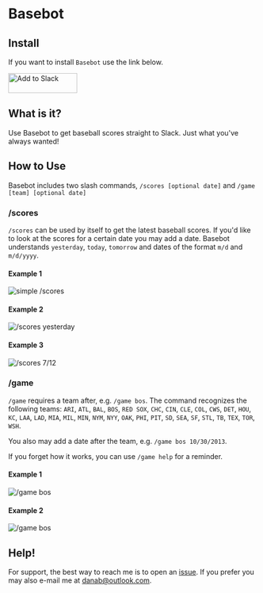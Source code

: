 # Basebot

## Install

If you want to install `Basebot` use the link below.

<a href="https://slack.com/oauth/authorize?client_id=347806718947.352926977719&scope=commands"><img alt="Add to Slack" height="40" width="139" src="https://platform.slack-edge.com/img/add_to_slack.png" srcset="https://platform.slack-edge.com/img/add_to_slack.png 1x, https://platform.slack-edge.com/img/add_to_slack@2x.png 2x" /></a>

## What is it?

Use Basebot to get baseball scores straight to Slack. Just what you've always wanted!

## How to Use

Basebot includes two slash commands, `/scores [optional date]` and `/game [team] [optional date]`

### /scores

`/scores` can be used by itself to get the latest baseball scores. If you'd like to look at the scores for a certain date you may add a date. Basebot understands `yesterday`, `today`, `tomorrow` and dates of the format `m/d` and `m/d/yyyy`.

#### Example 1

![simple /scores](https://user-images.githubusercontent.com/1112365/45724585-e06b3680-bb84-11e8-9a84-16b5515c10fc.gif)

#### Example 2

![/scores yesterday](https://user-images.githubusercontent.com/1112365/45724587-e103cd00-bb84-11e8-8acd-38a28d272630.gif)

#### Example 3

![/scores 7/12](https://user-images.githubusercontent.com/1112365/45724588-e103cd00-bb84-11e8-94e1-a0b4096a51ac.gif)

### /game

`/game` requires a team after, e.g. `/game bos`. The command recognizes the following teams: `ARI`, `ATL`, `BAL`, `BOS`, `RED SOX`, `CHC`, `CIN`, `CLE`, `COL`, `CWS`, `DET`, `HOU`, `KC`, `LAA`, `LAD`, `MIA`, `MIL`, `MIN`, `NYM`, `NYY`, `OAK`, `PHI`, `PIT`, `SD`, `SEA`, `SF`, `STL`, `TB`, `TEX`, `TOR`, `WSH`.

You also may add a date after the team, e.g. `/game bos 10/30/2013`.

If you forget how it works, you can use `/game help` for a reminder.

#### Example 1

![/game bos](https://user-images.githubusercontent.com/1112365/45724589-e103cd00-bb84-11e8-8493-5e76a9bc65e7.gif)

#### Example 2

![/game bos ](https://user-images.githubusercontent.com/1112365/45724591-e103cd00-bb84-11e8-951c-6c95fa715b0d.gif)

## Help!

For support, the best way to reach me is to open an [issue](https://github.com/danab/basebot/issues). If you prefer you may also e-mail me at danab@outlook.com.
